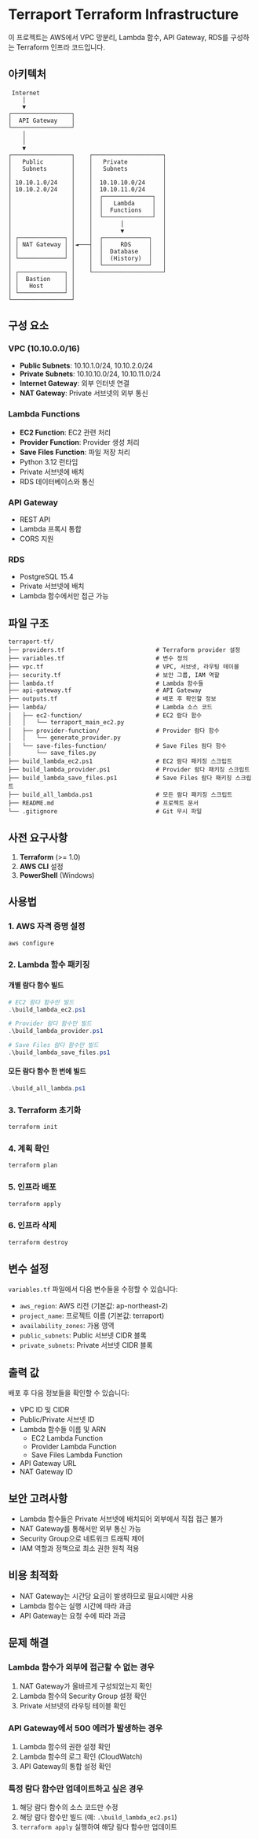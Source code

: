 # Terraport Terraform Infrastructure

이 프로젝트는 AWS에서 VPC 망분리, Lambda 함수, API Gateway, RDS를 구성하는 Terraform 인프라 코드입니다.

## 아키텍처

```
 Internet
    │
    ▼
┌─────────────────┐
│  API Gateway    │
└─────────────────┘
    │
    │
    ▼
┌─────────────────┐    ┌────────────────────┐
│   Public        │    │   Private          │
│   Subnets       │    │   Subnets          │
│                 │    │                    │
│ 10.10.1.0/24    │    │  10.10.10.0/24     │
│ 10.10.2.0/24    │    │  10.10.11.0/24     │
│                 │    │  ┌──────────────┐  │
│                 │    │  │   Lambda     │  │
│                 │    │  │  Functions   │  │
│                 │    │  └──────────────┘  │
│                 │    │        │           │
│                 │    │        ▼           │
│ ┌─────────────┐ │    │  ┌─────────────┐   │
│ │ NAT Gateway │ │◄───┤  │     RDS     │   │
│ │             │ │    │  │  Database   │   │
│ └─────────────┘ │    │  │  (History)  │   │
│                 │    │  └─────────────┘   │
│ ┌─────────────┐ │    └────────────────────┘
│ │  Bastion    │ │
│ │   Host      │ │
│ └─────────────┘ │
└─────────────────┘
```

## 구성 요소

### VPC (10.10.0.0/16)
- **Public Subnets**: 10.10.1.0/24, 10.10.2.0/24
- **Private Subnets**: 10.10.10.0/24, 10.10.11.0/24
- **Internet Gateway**: 외부 인터넷 연결
- **NAT Gateway**: Private 서브넷의 외부 통신

### Lambda Functions
- **EC2 Function**: EC2 관련 처리
- **Provider Function**: Provider 생성 처리
- **Save Files Function**: 파일 저장 처리
- Python 3.12 런타임
- Private 서브넷에 배치
- RDS 데이터베이스와 통신

### API Gateway
- REST API
- Lambda 프록시 통합
- CORS 지원

### RDS
- PostgreSQL 15.4
- Private 서브넷에 배치
- Lambda 함수에서만 접근 가능

## 파일 구조

```
terraport-tf/
├── providers.tf                          # Terraform provider 설정
├── variables.tf                          # 변수 정의
├── vpc.tf                                # VPC, 서브넷, 라우팅 테이블
├── security.tf                           # 보안 그룹, IAM 역할
├── lambda.tf                             # Lambda 함수들
├── api-gateway.tf                        # API Gateway
├── outputs.tf                            # 배포 후 확인할 정보
├── lambda/                               # Lambda 소스 코드
│   ├── ec2-function/                     # EC2 람다 함수
│   │   └── terraport_main_ec2.py
│   ├── provider-function/                # Provider 람다 함수
│   │   └── generate_provider.py
│   └── save-files-function/              # Save Files 람다 함수
│       └── save_files.py
├── build_lambda_ec2.ps1                  # EC2 람다 패키징 스크립트
├── build_lambda_provider.ps1             # Provider 람다 패키징 스크립트
├── build_lambda_save_files.ps1           # Save Files 람다 패키징 스크립트
├── build_all_lambda.ps1                  # 모든 람다 패키징 스크립트
├── README.md                             # 프로젝트 문서
└── .gitignore                            # Git 무시 파일
```

## 사전 요구사항

1. **Terraform** (>= 1.0)
2. **AWS CLI** 설정
3. **PowerShell** (Windows)

## 사용법

### 1. AWS 자격 증명 설정
```powershell
aws configure
```

### 2. Lambda 함수 패키징

#### 개별 람다 함수 빌드
```powershell
# EC2 람다 함수만 빌드
.\build_lambda_ec2.ps1

# Provider 람다 함수만 빌드
.\build_lambda_provider.ps1

# Save Files 람다 함수만 빌드
.\build_lambda_save_files.ps1
```

#### 모든 람다 함수 한 번에 빌드
```powershell
.\build_all_lambda.ps1
```

### 3. Terraform 초기화
```powershell
terraform init
```

### 4. 계획 확인
```powershell
terraform plan
```

### 5. 인프라 배포
```powershell
terraform apply
```

### 6. 인프라 삭제
```powershell
terraform destroy
```

## 변수 설정

`variables.tf` 파일에서 다음 변수들을 수정할 수 있습니다:

- `aws_region`: AWS 리전 (기본값: ap-northeast-2)
- `project_name`: 프로젝트 이름 (기본값: terraport)
- `availability_zones`: 가용 영역
- `public_subnets`: Public 서브넷 CIDR 블록
- `private_subnets`: Private 서브넷 CIDR 블록

## 출력 값

배포 후 다음 정보들을 확인할 수 있습니다:

- VPC ID 및 CIDR
- Public/Private 서브넷 ID
- Lambda 함수들 이름 및 ARN
  - EC2 Lambda Function
  - Provider Lambda Function
  - Save Files Lambda Function
- API Gateway URL
- NAT Gateway ID

## 보안 고려사항

- Lambda 함수들은 Private 서브넷에 배치되어 외부에서 직접 접근 불가
- NAT Gateway를 통해서만 외부 통신 가능
- Security Group으로 네트워크 트래픽 제어
- IAM 역할과 정책으로 최소 권한 원칙 적용

## 비용 최적화

- NAT Gateway는 시간당 요금이 발생하므로 필요시에만 사용
- Lambda 함수는 실행 시간에 따라 과금
- API Gateway는 요청 수에 따라 과금

## 문제 해결

### Lambda 함수가 외부에 접근할 수 없는 경우
1. NAT Gateway가 올바르게 구성되었는지 확인
2. Lambda 함수의 Security Group 설정 확인
3. Private 서브넷의 라우팅 테이블 확인

### API Gateway에서 500 에러가 발생하는 경우
1. Lambda 함수의 권한 설정 확인
2. Lambda 함수의 로그 확인 (CloudWatch)
3. API Gateway의 통합 설정 확인

### 특정 람다 함수만 업데이트하고 싶은 경우
1. 해당 람다 함수의 소스 코드만 수정
2. 해당 람다 함수만 빌드 (예: `.\build_lambda_ec2.ps1`)
3. `terraform apply` 실행하여 해당 람다 함수만 업데이트 